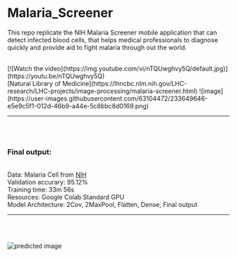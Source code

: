 # Malaria_Screener
 This repo replicate the NIH Malaria Screener mobile application that can detect infected blood cells, that helps medical professionals to diagnose quickly and provide aid to fight malaria through out the world.
 
  <br>
[![Watch the video](https://img.youtube.com/vi/nTQUwghvy5Q/default.jpg)](https://youtu.be/nTQUwghvy5Q)
 <br>
 [Natural Library of Medicine](https://lhncbc.nlm.nih.gov/LHC-research/LHC-projects/image-processing/malaria-screener.html)
 ![image](https://user-images.githubusercontent.com/63104472/233649646-e5e9c5f1-012d-46b9-a44e-5c8bbc8d0169.png)
<hr>

<br/>
<br/>
<h3><b>Final output:</b></h3><br>
Data: Malaria Cell from <a href="https://lhncbc.nlm.nih.gov/LHC-research/LHC-projects/image-processing/malaria-screener.html">NIH</a><br>
Validation accurary: 95.12% <br>
Training time: 33m  56s <br>
Resources: Google Colab Standard GPU <br>
Model Architecture: 2Cov, 2MaxPool, Flatten, Dense, Final output 
<br><hr><br>

<br/>
 
 ![predicted image](https://user-images.githubusercontent.com/63104472/233652980-794e2424-1b26-4d9e-84c1-92230b250eaf.png)




